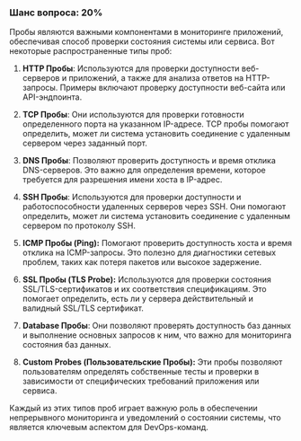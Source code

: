 ### Шанс вопроса: 20%

Пробы являются важными компонентами в мониторинге приложений, обеспечивая способ проверки состояния системы или сервиса. Вот некоторые распространенные типы проб:

1. **HTTP Пробы**: Используются для проверки доступности веб-серверов и приложений, а также для анализа ответов на HTTP-запросы. Примеры включают проверку доступности веб-сайта или API-эндпоинта.

2. **TCP Пробы**: Они используются для проверки готовности определенного порта на указанном IP-адресе. TCP пробы помогают определить, может ли система установить соединение с удаленным сервером через заданный порт.

3. **DNS Пробы**: Позволяют проверить доступность и время отклика DNS-серверов. Это важно для определения времени, которое требуется для разрешения имени хоста в IP-адрес.

4. **SSH Пробы**: Используются для проверки доступности и работоспособности удаленных серверов через SSH. Они помогают определить, может ли система установить соединение с удаленным сервером по протоколу SSH.

5. **ICMP Пробы (Ping):** Помогают проверить доступность хоста и время отклика на ICMP-запросы. Это полезно для диагностики сетевых проблем, таких как потеря пакетов или высокое задержение.

6. **SSL Пробы (TLS Probe):** Используются для проверки состояния SSL/TLS-сертификатов и их соответствия спецификациям. Это помогает определить, есть ли у сервера действительный и валидный SSL/TLS сертификат.

7. **Database Пробы**: Они позволяют проверять доступность баз данных и выполнение основных запросов к ним, что важно для мониторинга состояния баз данных.

8. **Custom Probes (Пользовательские Пробы):** Эти пробы позволяют пользователям определять собственные тесты и проверки в зависимости от специфических требований приложения или сервиса.

Каждый из этих типов проб играет важную роль в обеспечении непрерывного мониторинга и уведомлений о состоянии системы, что является ключевым аспектом для DevOps-команд.